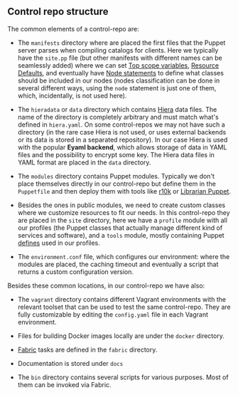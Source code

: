 ## Control repo structure

The common elements of a control-repo are:

- The ```manifests``` directory where are placed the first files that the Puppet server parses when compiling catalogs for clients. Here we typically have the ```site.pp``` file (but other manifests with different names can be seamlessly added) where we can set [Top scope variables](https://docs.puppet.com/puppet/latest/lang_scope.html), [Resource Defaults](https://docs.puppet.com/puppet/latest/lang_defaults.html), and eventually have [Node statements](https://docs.puppet.com/puppet/latest/lang_node_definitions.html) to define what classes should be included in our nodes (nodes classification can be done in several different ways, using the ```node``` statement is just one of them, which, incidentally, is not used here).

- The ```hieradata``` or ```data``` directory which contains [Hiera](https://docs.puppet.com/hiera/latest/) data files. The name of the directory is completely arbitrary and must match what's defined in ```hiera.yaml```. On some control-repos we may not have such a directory (in the rare case Hiera is not used, or uses external backends or its data is stored in a separated repository). In our case Hiera is used with the popular **Eyaml backend**, which allows storage of data in YAML files and the possibility to encrypt some key. The Hiera data files in YAML format are placed in the ```data``` directory.

- The ```modules``` directory contains Puppet modules. Typically we don't place themselves directly in our control-repo but define them in the ```Puppetfile``` and then deploy them with tools like [r10k](https://github.com/puppetlabs/r10k) or [Librarian Puppet](https://github.com/voxpupuli/librarian-puppet).

- Besides the ones in public modules, we need to create custom classes where we customize resources to fit our needs. In this control-repo they are placed in the ```site``` directory, here we have a ```profile``` module with all our profiles (the Puppet classes that actually manage different kind of services and software), and a ```tools``` module, mostly containing Puppet [defines](https://docs.puppet.com/puppet/latest/lang_defined_types.html) used in our profiles.

- The ```environment.conf``` file, which configures our environment: where the modules are placed, the caching timeout and eventually a script that returns a custom configuration version.


Besides these common locations, in our control-repo we have also:

- The ```vagrant``` directory contains different Vagrant environments with the relevant toolset that can be used to test the same control-repo. They are fully customizable by editing the ```config.yaml``` file in each Vagrant environment.

- Files for building Docker images locally are under the ```docker``` directory.

- [Fabric](http://www.fabfile.org) tasks are defined in the ```fabric``` directory.

- Documentation is stored under ```docs```

- The ```bin``` directory contains several scripts for various purposes. Most of them can be invoked via Fabric.

